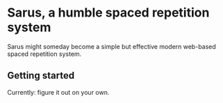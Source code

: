 # Sarus, a humble spaced repetition system

Sarus might someday become a simple but effective modern web-based spaced repetition system.

## Getting started

Currently: figure it out on your own.
